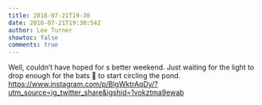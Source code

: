 ```yaml
---
title: 2018-07-21T19-30
date: 2018-07-21T19:30:54Z
author: Lee Turner
showtoc: false
comments: true
---
```


Well, couldn’t have hoped for s better weekend. Just waiting for the light to drop enough for the bats 🦇 to start circling the pond. https://www.instagram.com/p/BlgWktrAqDy/?utm_source=ig_twitter_share&igshid=1vokztma9ewab

